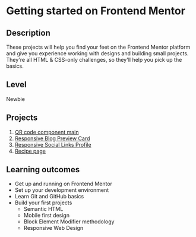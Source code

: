 # Getting started on Frontend Mentor
## Description
These projects will help you find your feet on the Frontend Mentor platform and give you experience working with designs and building small projects. They're all HTML & CSS-only challenges, so they'll help you pick up the basics.

## Level
Newbie

## Projects
1. [QR code component main](beginners/01-qr-code)
2. [Responsive Blog Preview Card](./beginners/02-Blog-preview-card)
3. [Responsive Social Links Profile]()
4. [Recipe page]()

##  Learning outcomes
- Get up and running on Frontend Mentor
- Set up your development environment
- Learn Git and GitHub basics
- Build your first projects
  - Semantic HTML
  - Mobile first design
  - Block Element Modifier methodology
  - Responsive Web Design
